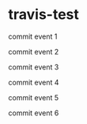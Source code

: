 # travis-test

commit event 1

commit event 2

commit event 3

commit event 4

commit event 5

commit event 6
